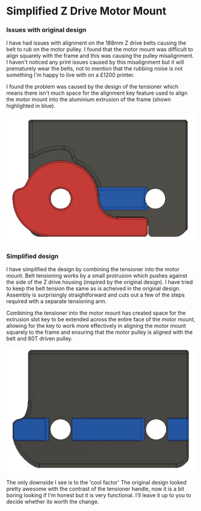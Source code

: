 # Simplified Z Drive Motor Mount

### Issues with original design
I have had issues with  alignment on the 188mm Z drive belts causing the belt to rub on the motor pulley. I found that the motor mount was difficult to align squarely with the frame and this was causing the pulley misalignment. I haven't noticed any print issues caused by this misalignment but it will prematurely wear the belts, not to mention that the rubbing noise is not something I'm happy to live with on a £1200 printer.

I found the problem was caused by the design of the tensioner which means there isn't much space for the alignment key feature used to align the motor mount into the aluminium extrusion of the frame (shown highlighted in blue).

![](Small_key.JPG?raw=true)

### Simplified design
I have simplified the design by combining the tensioner into the motor mount. Belt tensioning works by a small protrusion which pushes against the side of the Z drive housing (inspired by the original design). I have tried to keep the belt tension the same as is acheived in the original design. Assembly is surprisingly straightforward and cuts out a few of the steps required with a separate tensioning arm.

Combining the tensioner into the motor mount has created space for the extrusion slot key to be extended across the entire face of the motor mount, allowing for the key to work more effectively in aligning the motor mount squarely to the frame and ensuring that the motor pulley is aligned with the belt and 80T driven pulley.

![](Long_key.JPG?raw=true)

The only downside I see is to the 'cool factor' The original design looked pretty awesome with the contrast of the tensioner handle, now it is a bit boring looking if I'm honest but it is very functional. I'll leave it up to you to decide whether its worth the change.
